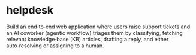 # helpdesk
Build an end‑to‑end web application where users raise support tickets and an AI
coworker (agentic workflow) triages them by classifying, fetching relevant knowledge‑base (KB)
articles, drafting a reply, and either auto‑resolving or assigning to a human.
